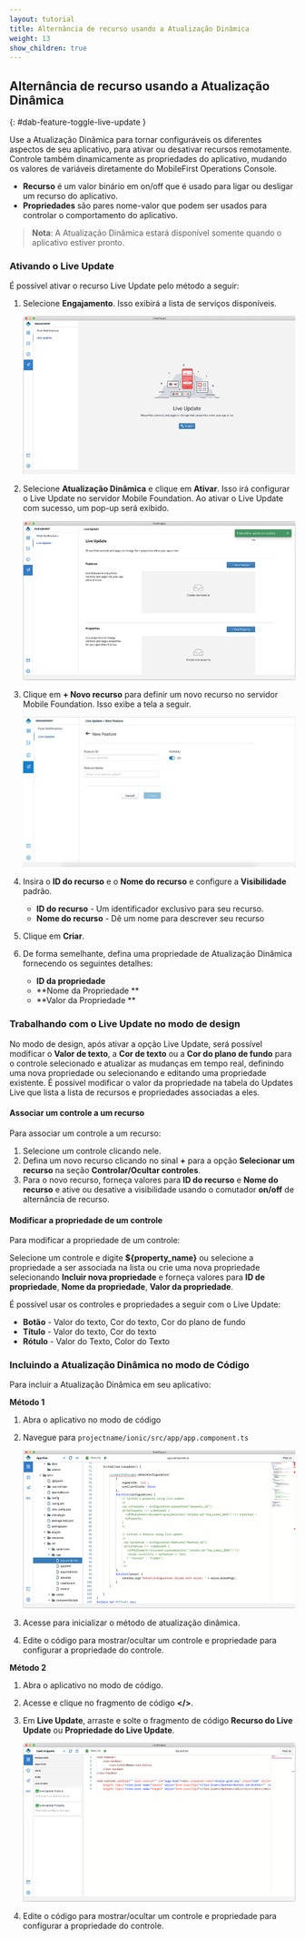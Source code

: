 ```yaml
---
layout: tutorial
title: Alternância de recurso usando a Atualização Dinâmica
weight: 13
show_children: true
---
```

<!-- NLS_CHARSET=UTF-8 -->
## Alternância de recurso usando a Atualização Dinâmica
{: #dab-feature-toggle-live-update }

Use a Atualização Dinâmica para tornar configuráveis os diferentes aspectos de seu aplicativo, para ativar ou desativar recursos remotamente. Controle também dinamicamente as propriedades do aplicativo, mudando os valores de variáveis diretamente do MobileFirst Operations Console.

* **Recurso** é um valor binário em on/off que é usado para ligar ou desligar um recurso do aplicativo.
* **Propriedades** são pares nome-valor que podem ser usados para controlar o comportamento do aplicativo.

>**Nota**: A Atualização Dinâmica estará disponível somente quando o aplicativo estiver pronto.

### Ativando o Live Update

É possível ativar o recurso Live Update pelo método a seguir:

1. Selecione **Engajamento**. Isso exibirá a lista de serviços disponíveis.

    ![Atualização Dinâmica de engajamento](dab-live-update.png)

2. Selecione **Atualização Dinâmica** e clique em **Ativar**. Isso irá configurar o Live Update no servidor Mobile Foundation. Ao ativar o Live Update com sucesso, um pop-up será exibido.

    ![Ativar Atualização Dinâmica](dab-live-update-enable.png)

3. Clique em **+ Novo recurso** para definir um novo recurso no servidor Mobile Foundation. Isso exibe a tela a seguir.

    ![nova propriedade](dab-live-update-feature-new.png)

4. Insira o **ID do recurso** e o **Nome do recurso** e configure a **Visibilidade** padrão.

    * **ID do recurso** - Um identificador exclusivo para seu recurso.
    * **Nome do recurso** - Dê um nome para descrever seu recurso

5. Clique em **Criar**.

6. De forma semelhante, defina uma propriedade de Atualização Dinâmica fornecendo os seguintes detalhes:

    * **ID da propriedade**
    * **Nome da Propriedade
**
    * **Valor da Propriedade
**

### Trabalhando com o Live Update no modo de design

No modo de design, após ativar a opção Live Update, será possível modificar o **Valor de texto**, a **Cor de texto** ou a **Cor do plano de fundo** para o controle selecionado e atualizar as mudanças em tempo real, definindo uma nova propriedade ou selecionando e editando uma propriedade existente. É possível modificar o valor da propriedade na tabela do Updates Live que lista a lista de recursos e propriedades associadas a eles.

#### Associar um controle a um recurso

Para associar um controle a um recurso:

1. Selecione um controle clicando nele. 
2. Defina um novo recurso clicando no sinal **+** para a opção **Selecionar um recurso** na seção **Controlar/Ocultar controles**. 
3. Para o novo recurso, forneça valores para **ID do recurso** e **Nome do recurso** e ative ou desative a visibilidade usando o comutador **on/off** de alternância de recurso.

#### Modificar a propriedade de um controle

Para modificar a propriedade de um controle:

Selecione um controle e digite **${property_name}** ou selecione a propriedade a ser associada na lista ou crie uma nova propriedade selecionando **Incluir nova propriedade** e forneça valores para **ID de propriedade**, **Nome da propriedade**, **Valor da propriedade**.
 
É possível usar os controles e propriedades a seguir com o Live Update:

* **Botão** - Valor do texto, Cor do texto, Cor do plano de fundo
* **Título** - Valor do texto, Cor do texto
* **Rótulo** - Valor do Texto, Color do Texto

### Incluindo a Atualização Dinâmica no modo de Código

Para incluir a Atualização Dinâmica em seu aplicativo:

**Método
1**

1. Abra o aplicativo no modo de código
2. Navegue para `projectname/ionic/src/app/app.component.ts`

    ![Incluindo o Live Update no modo de código - método 1](dab-live-update-new-feature-code.png)

3. Acesse para inicializar o método de atualização dinâmica.
4. Edite o código para mostrar/ocultar um controle e propriedade para configurar a propriedade do controle.

**Método 2**

1. Abra o aplicativo no modo de código.
2. Acesse e clique no fragmento de código **</>**.
3. Em **Live Update**, arraste e solte o fragmento de código **Recurso do Live Update** ou **Propriedade do Live Update**.

    ![Incluindo o Live Update no modo de código - método 2](dab-live-update-new-feature-code-snippet.png)

4. Edite o código para mostrar/ocultar um controle e propriedade para configurar a propriedade do controle.
